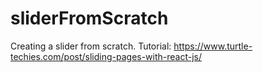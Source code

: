 # sliderFromScratch

Creating a slider from scratch.
Tutorial: https://www.turtle-techies.com/post/sliding-pages-with-react-js/
